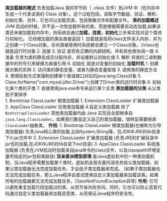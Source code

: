 **类加载器的概述**
	负责加载Java 类的字节码（ .class 文件）到JVM 中（在内存中生成一个代表该类的 Class 对象）。这个过程包括，读取字节数组、验证、解析、初始化等。另外，它也可以加载资源，包括图像文件和配置文件。
		**类的加载概述**
		JVM 启动的时候，并不会一次性加载所有的类，而是根据需要去动态加载,如果该类还未被加载到内存中，则系统会通过**加载，连接，初始化**三步来实现对这个类进行初始化。
		已经被加载的类会直接返回
		1. 加载就是指将class文件读入内存，并为之创建一个Class对象。任何类被使用时系统都会建立一个Class对象。//class也就是运行时对象
		2. 连接
		3. 验证 是否有正确的内部结构，并和其他类协调一致
		4. 准备 负责为类的静态成员分配内存，并设置默认初始化值
		5. 解析 将类的二进制数据中的符号引用替换为直接引用
		6. 初始化 就是对变量的初始化
		**加载时机**
		1. 创建类对象的实例
		2. 访问类的静态变量，或者为静态变量赋值
		3. 调用类的静态方法
		4. 使用反射方式来强制创建某个类或接口对应的java.lang.Class对象
		5. Class.forName("com.mysql.jdbc.Driver");创建了Driver类的运行时对象
		6. 初始化某个类的子类
		7. 直接使用java.exe命令来运行某个主类
**类加载器的分类**
	从父类到子类排序	
	1. Bootstrap ClassLoader 根类加载器
	1. Extension ClassLoader 扩展类加载器
	2. AppClass ClassLoader 应用类加载器
	4.自定义类加载器
		除了 `BootstrapClassLoader` 其他类加载器均由 Java 实现且全部继承自`java.lang.ClassLoader`。如果我们要自定义自己的类加载器，很明显需要继承 `ClassLoader`抽象类。
	**作用:**
	1. Bootstrap ClassLoader 根类加载器(也被称为引导类加载器)
	负责Java核心类的加载,比如System,String等。在JDK中JRE的lib目录下rt.jar文件中
	2. Extension ClassLoader 扩展类加载器
	(负责JRE的扩展目录中jar包的加载,在JDK中JRE的lib目录下ext目录)
	3. AppClass ClassLoader 系统类加载器
	(负责在JVM启动时加载来自java命令的class文件，以及classpath环境变量所指定的jar包和类路径)
**双亲委派模型原理**
	是Java虚拟机中的一种类加载机制，当Java程序需要加载某个类时，虚拟机会首先委托该任务给父类加载器，如果父类加载器无法完成加载任务，才会由子类加载器来完成。
	(如果子类加载器也无法完成加载任务，那么Java程序会尝试使用自定义类加载器来加载该类。如果所有的加载器都无法完成加载任务，ClassNotFoundException异常)
**作用:**
	它可以避免重复加载已经加载过的类，从而节省内存空间。同时，它也可以防止恶意代码通过自定义类加载器来加载恶意类，从而保证Java程序的安全性。